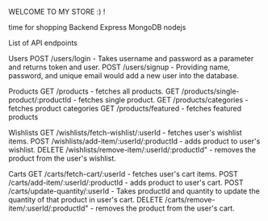 WELCOME TO MY STORE :) !


time for shopping Backend
Express
MongoDB
nodejs


List of API endpoints

Users
POST /users/login - Takes username and password as a parameter and returns token and user.
POST /users/signup - Providing name, password, and unique email would add a new user into the database.

Products
GET /products - fetches all products.
GET /products/single-product/:productId - fetches single product.
GET /products/categories - fetches product categories
GET /products/featured - fetches featured products

Wishlists
GET /wishlists/fetch-wishlist/:userId - fetches user's wishlist items.
POST /wishlists/add-item/:userId/:productId - adds product to user's wishlist.
DELETE /wishlists/remove-item/:userId/:productId" - removes the product from the user's wishlist.

Carts
GET /carts/fetch-cart/:userId - fetches user's cart items.
POST /carts/add-item/:userId/:productId - adds product to user's cart.
POST /carts/update-quantity/:userId - Takes productId and quantity to update the quantity of that product in user's cart.
DELETE /carts/remove-item/:userId/:productId" - removes the product from the user's cart.